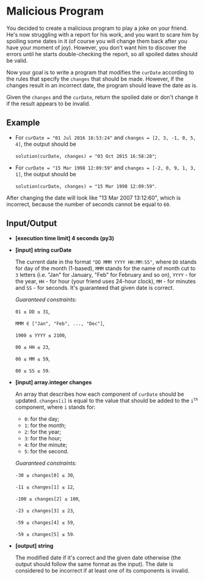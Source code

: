# Malicious Program

You decided to create a malicious program to play a joke on your friend. He's now struggling with a report for his work, and you want to scare him by spoiling some dates in it (of course you will change them back after you have your moment of joy). However, you don't want him to discover the errors until he starts double-checking the report, so all spoiled dates should be valid.

Now your goal is to write a program that modifies the `curDate` according to the rules that specify the `changes` that should be made. However, if the changes result in an incorrect date, the program should leave the date as is.

Given the `changes` and the `curDate`, return the spoiled date or don't change it if the result appears to be invalid.

## Example

- For `curDate = "01 Jul 2016 16:53:24"` and `changes = [2, 3, -1, 0, 5, 4]`, the output should be

    `solution(curDate, changes) = "03 Oct 2015 16:58:28"`;

- For `curDate = "15 Mar 1998 12:09:59"` and `changes = [-2, 0, 9, 1, 3, 1]`, the output should be

    `solution(curDate, changes) = "15 Mar 1998 12:09:59"`.

After changing the date will look like "13 Mar 2007 13:12:60", which is incorrect, because the number of seconds cannot be equal to `60`.

## Input/Output

- **[execution time limit] 4 seconds (py3)**

- **[input] string curDate**

	The current date in the format `"DD MMM YYYY HH:MM:SS"`, where `DD` stands for day of the month (1-based), `MMM` stands for the name of month cut to `3` letters (i.e. "Jan" for January, "Feb" for February and so on), `YYYY` - for the year, `HH` - for hour (your friend uses 24-hour clock), `MM` - for minutes and `SS` - for seconds. It's guaranteed that given date is correct.

	*Guaranteed constraints:*

	`01 ≤ DD ≤ 31`,

	`MMM ∈ ["Jan", "Feb", ..., "Dec"]`,

	`1900 ≤ YYYY ≤ 2100`,

	`00 ≤ HH ≤ 23`,

	`00 ≤ MM ≤ 59`,

	`00 ≤ SS ≤ 59`.

- **[input] array.integer changes**

	An array that describes how each component of `curDate` should be updated. `changes[i]` is equal to the value that should be added to the <code>i<sup>th</sup></code> component, where `i` stands for:

	- `0`: for the day;
	- `1`: for the month;
	- `2`: for the year;
	- `3`: for the hour;
	- `4`: for the minute;
	- `5`: for the second.

    *Guaranteed constraints:*

	`-30 ≤ changes[0] ≤ 30`,

	`-11 ≤ changes[1] ≤ 12`,

	`-100 ≤ changes[2] ≤ 100`,

	`-23 ≤ changes[3] ≤ 23`,

	`-59 ≤ changes[4] ≤ 59`,

	`-59 ≤ changes[5] ≤ 59`.

- **[output] string**

	The modified date if it's correct and the given date otherwise (the output should follow the same format as the input). The date is considered to be incorrect if at least one of its components is invalid.
